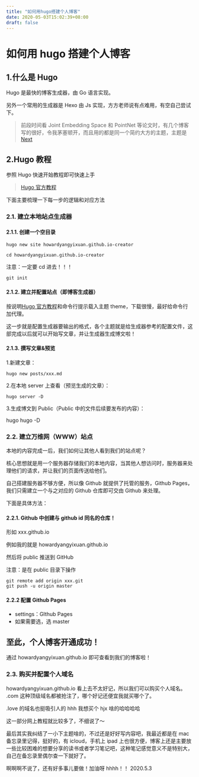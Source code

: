 ```yaml
---
title: "如何用hugo搭建个人博客"
date: 2020-05-03T15:02:39+08:00
draft: false
---
```


# 如何用 hugo 搭建个人博客

## 1.什么是 Hugo

Hugo 是最快的博客生成器，由 Go 语言实现。

另外一个常用的生成器是 Hexo
由 Js 实现，方方老师说有点难用，有空自己尝试下。

> 前段时间看 Joint Embedding Space 和 PointNet 等论文时，有几个博客写的很好，令我茅塞顿开，而且用的都是同一个简约大方的主题，主题是[Next](https://theme-next.org/)

## 2.Hugo 教程

参照 Hugo 快速开始教程即可快速上手

> [Hugo 官方教程](https://gohugo.io/getting-started/quick-start)

下面主要梳理一下每一步的逻辑和对应方法

### 2.1. 建立本地站点生成器

#### 2.1.1. 创建一个空目录

    hugo new site howardyangyixuan.github.io-creator

    cd howardyangyixuan.github.io-creator

注意：一定要 cd 进去！！！

    git init

#### 2.1.2. 建立并配置站点（即博客生成器）

按说明[Hugo 官方教程](https://gohugo.io/getting-started/quick-start)和命令行提示载入主题 theme，下载很慢，最好给命令行加代理。

这一步就是配置生成器要输出的格式，各个主题就是给生成器参考的配置文件，这部完成以后就可以开始写文章，并让生成器生成博文啦！

#### 2.1.3. 撰写文章&预览

1.新建文章：

    hugo new posts/xxx.md

2.在本地 server 上查看（预览生成的文章）：

    hugo server -D

3.生成博文到 Public（Public 中的文件后续要发布的内容）：

hugo
hugo -D

### 2.2. 建立万维网（WWW）站点

本地的内容完成一后，我们如何让其他人看到我们的站点呢？

核心思想就是用一个服务器存储我们的本地内容，当其他人想访问时，服务器来处理他们的请求，并让我们的页面传送给他们。

自己搭建服务器不够方便，所以像 Github 就提供了托管的服务，Github Pages，我们只需建立一个与之对应的 Github 仓库即可交由 Github 来处理。

下面是具体方法：

#### 2.2.1. Github 中创建与 github id 同名的仓库！

形如 xxx.github.io

例如我的就是 howardyangyixuan.github.io

然后将 public 推送到 GitHub

注意：是在 public 目录下操作

    git remote add origin xxx.git
    git push -u origin master

#### 2.2.2 配置 Github Pages

- settings：GIthub Pages
- 如果需要选，选 master

## 至此，个人博客开通成功！

通过 howardyangyixuan.github.io 即可查看到我们的博客啦！

### 2.3. 购买并配置个人域名

howardyangyixuan.github.io 看上去不太好记，所以我们可以购买个人域名。
.com 这种顶级域名都被抢注了，哪个好记还便宜我就买哪个了。

.love 的域名也挺吸引人的 hhh 我想买个 hjx 啥的哈哈哈哈

这一部分网上教程就比较多了，不细说了～

最后其实我纠结了一小下主题啥的，不过还是好好写内容吧，我最近都是在 mac 备忘录里记得，挺好的，有 icloud，手机上 ipad 上也很方便，博客上还是主要放一些比较困难的想要分享的读书或者学习笔记吧，这种笔记感觉意义不是特别大，自己在备忘录里偶尔查一下就好了。

啊啊啊不说了，还有好多事儿要做！加油呀 hhhh！！
2020.5.3
